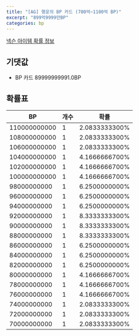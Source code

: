 ```yaml
---
title: "[AG] 행운의 BP 카드 (700억~1100억 BP)"
excerpt: "899억9999만BP"
categories: bp
---
```

[넥슨 아이템 확률 정보](http://iteminfo.nexon.com/probability/fo4?sn=7299)

## 기댓값
  - BP 카드 89999999991.0BP

## 확률표

|BP|개수|확률|
|---|---|---|
|110000000000|1|2.0833333300%|
|108000000000|1|2.0833333300%|
|106000000000|1|2.0833333300%|
|104000000000|1|4.1666666700%|
|102000000000|1|4.1666666700%|
|100000000000|1|4.1666666700%|
|98000000000|1|6.2500000000%|
|96000000000|1|6.2500000000%|
|94000000000|1|6.2500000000%|
|92000000000|1|8.3333333300%|
|90000000000|1|8.3333333300%|
|88000000000|1|8.3333333300%|
|86000000000|1|6.2500000000%|
|84000000000|1|6.2500000000%|
|82000000000|1|6.2500000000%|
|80000000000|1|4.1666666700%|
|78000000000|1|4.1666666700%|
|76000000000|1|4.1666666700%|
|74000000000|1|2.0833333300%|
|72000000000|1|2.0833333300%|
|70000000000|1|2.0833333300%|
